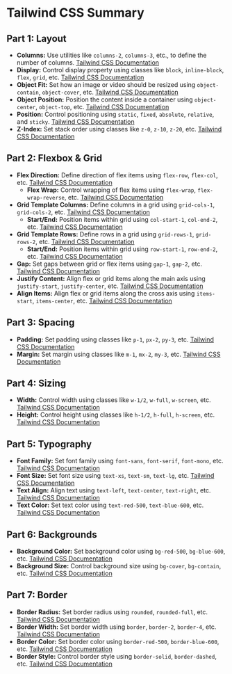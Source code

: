# Tailwind CSS Summary

## Part 1: Layout
- **Columns:** Use utilities like `columns-2`, `columns-3`, etc., to define the number of columns. [Tailwind CSS Documentation](https://tailwindcss.com/docs/columns)
- **Display:** Control display property using classes like `block`, `inline-block`, `flex`, `grid`, etc. [Tailwind CSS Documentation](https://tailwindcss.com/docs/display)
- **Object Fit:** Set how an image or video should be resized using `object-contain`, `object-cover`, etc. [Tailwind CSS Documentation](https://tailwindcss.com/docs/object-fit)
- **Object Position:** Position the content inside a container using `object-center`, `object-top`, etc. [Tailwind CSS Documentation](https://tailwindcss.com/docs/object-position)
- **Position:** Control positioning using `static`, `fixed`, `absolute`, `relative`, and `sticky`. [Tailwind CSS Documentation](https://tailwindcss.com/docs/position)
- **Z-Index:** Set stack order using classes like `z-0`, `z-10`, `z-20`, etc. [Tailwind CSS Documentation](https://tailwindcss.com/docs/z-index)

## Part 2: Flexbox & Grid
- **Flex Direction:** Define direction of flex items using `flex-row`, `flex-col`, etc. [Tailwind CSS Documentation](https://tailwindcss.com/docs/flex-direction)
  - **Flex Wrap:** Control wrapping of flex items using `flex-wrap`, `flex-wrap-reverse`, etc. [Tailwind CSS Documentation](https://tailwindcss.com/docs/flex-wrap)
- **Grid Template Columns:** Define columns in a grid using `grid-cols-1`, `grid-cols-2`, etc. [Tailwind CSS Documentation](https://tailwindcss.com/docs/grid-template-columns)
  - **Start/End:** Position items within grid using `col-start-1`, `col-end-2`, etc. [Tailwind CSS Documentation](https://tailwindcss.com/docs/grid-column)
- **Grid Template Rows:** Define rows in a grid using `grid-rows-1`, `grid-rows-2`, etc. [Tailwind CSS Documentation](https://tailwindcss.com/docs/grid-template-rows)
  - **Start/End:** Position items within grid using `row-start-1`, `row-end-2`, etc. [Tailwind CSS Documentation](https://tailwindcss.com/docs/grid-row)
- **Gap:** Set gaps between grid or flex items using `gap-1`, `gap-2`, etc. [Tailwind CSS Documentation](https://tailwindcss.com/docs/gap)
- **Justify Content:** Align flex or grid items along the main axis using `justify-start`, `justify-center`, etc. [Tailwind CSS Documentation](https://tailwindcss.com/docs/justify-content)
- **Align Items:** Align flex or grid items along the cross axis using `items-start`, `items-center`, etc. [Tailwind CSS Documentation](https://tailwindcss.com/docs/align-items)

## Part 3: Spacing
- **Padding:** Set padding using classes like `p-1`, `px-2`, `py-3`, etc. [Tailwind CSS Documentation](https://tailwindcss.com/docs/padding)
- **Margin:** Set margin using classes like `m-1`, `mx-2`, `my-3`, etc. [Tailwind CSS Documentation](https://tailwindcss.com/docs/margin)

## Part 4: Sizing
- **Width:** Control width using classes like `w-1/2`, `w-full`, `w-screen`, etc. [Tailwind CSS Documentation](https://tailwindcss.com/docs/width)
- **Height:** Control height using classes like `h-1/2`, `h-full`, `h-screen`, etc. [Tailwind CSS Documentation](https://tailwindcss.com/docs/height)

## Part 5: Typography
- **Font Family:** Set font family using `font-sans`, `font-serif`, `font-mono`, etc. [Tailwind CSS Documentation](https://tailwindcss.com/docs/font-family)
- **Font Size:** Set font size using `text-xs`, `text-sm`, `text-lg`, etc. [Tailwind CSS Documentation](https://tailwindcss.com/docs/font-size)
- **Text Align:** Align text using `text-left`, `text-center`, `text-right`, etc. [Tailwind CSS Documentation](https://tailwindcss.com/docs/text-align)
- **Text Color:** Set text color using `text-red-500`, `text-blue-600`, etc. [Tailwind CSS Documentation](https://tailwindcss.com/docs/text-color)

## Part 6: Backgrounds
- **Background Color:** Set background color using `bg-red-500`, `bg-blue-600`, etc. [Tailwind CSS Documentation](https://tailwindcss.com/docs/background-color)
- **Background Size:** Control background size using `bg-cover`, `bg-contain`, etc. [Tailwind CSS Documentation](https://tailwindcss.com/docs/background-size)

## Part 7: Border
- **Border Radius:** Set border radius using `rounded`, `rounded-full`, etc. [Tailwind CSS Documentation](https://tailwindcss.com/docs/border-radius)
- **Border Width:** Set border width using `border`, `border-2`, `border-4`, etc. [Tailwind CSS Documentation](https://tailwindcss.com/docs/border-width)
- **Border Color:** Set border color using `border-red-500`, `border-blue-600`, etc. [Tailwind CSS Documentation](https://tailwindcss.com/docs/border-color)
- **Border Style:** Control border style using `border-solid`, `border-dashed`, etc. [Tailwind CSS Documentation](https://tailwindcss.com/docs/border-style)
